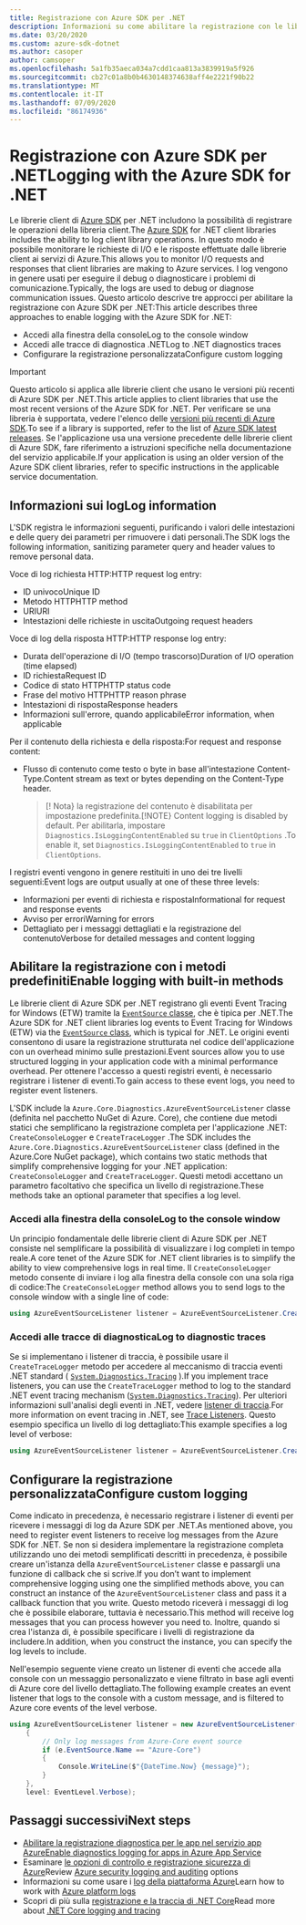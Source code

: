 ```yaml
---
title: Registrazione con Azure SDK per .NET
description: Informazioni su come abilitare la registrazione con le librerie client di Azure SDK per .NET
ms.date: 03/20/2020
ms.custom: azure-sdk-dotnet
ms.author: casoper
author: camsoper
ms.openlocfilehash: 5a1fb35aeca034a7cdd1caa813a3839919a5f926
ms.sourcegitcommit: cb27c01a8b0b4630148374638aff4e2221f90b22
ms.translationtype: MT
ms.contentlocale: it-IT
ms.lasthandoff: 07/09/2020
ms.locfileid: "86174936"
---
```

# <a name="logging-with-the-azure-sdk-for-net"></a><span data-ttu-id="411de-103">Registrazione con Azure SDK per .NET</span><span class="sxs-lookup"><span data-stu-id="411de-103">Logging with the Azure SDK for .NET</span></span>

<span data-ttu-id="411de-104">Le librerie client di [Azure SDK](https://azure.microsoft.com/downloads/) per .NET includono la possibilità di registrare le operazioni della libreria client.</span><span class="sxs-lookup"><span data-stu-id="411de-104">The [Azure SDK](https://azure.microsoft.com/downloads/) for .NET client libraries includes the ability to log client library operations.</span></span> <span data-ttu-id="411de-105">In questo modo è possibile monitorare le richieste di I/O e le risposte effettuate dalle librerie client ai servizi di Azure.</span><span class="sxs-lookup"><span data-stu-id="411de-105">This allows you to monitor I/O requests and responses that client libraries are making to Azure services.</span></span> <span data-ttu-id="411de-106">I log vengono in genere usati per eseguire il debug o diagnosticare i problemi di comunicazione.</span><span class="sxs-lookup"><span data-stu-id="411de-106">Typically, the logs are used to debug or diagnose communication issues.</span></span> <span data-ttu-id="411de-107">Questo articolo descrive tre approcci per abilitare la registrazione con Azure SDK per .NET:</span><span class="sxs-lookup"><span data-stu-id="411de-107">This article describes three approaches to enable logging with the Azure SDK for .NET:</span></span>

- <span data-ttu-id="411de-108">Accedi alla finestra della console</span><span class="sxs-lookup"><span data-stu-id="411de-108">Log to the console window</span></span>
- <span data-ttu-id="411de-109">Accedi alle tracce di diagnostica .NET</span><span class="sxs-lookup"><span data-stu-id="411de-109">Log to .NET diagnostics traces</span></span>
- <span data-ttu-id="411de-110">Configurare la registrazione personalizzata</span><span class="sxs-lookup"><span data-stu-id="411de-110">Configure custom logging</span></span>

> [!IMPORTANT]
> <span data-ttu-id="411de-111">Questo articolo si applica alle librerie client che usano le versioni più recenti di Azure SDK per .NET.</span><span class="sxs-lookup"><span data-stu-id="411de-111">This article applies to client libraries that use the most recent versions of the Azure SDK for .NET.</span></span> <span data-ttu-id="411de-112">Per verificare se una libreria è supportata, vedere l'elenco delle [versioni più recenti di Azure SDK](https://azure.github.io/azure-sdk/releases/latest/index.html).</span><span class="sxs-lookup"><span data-stu-id="411de-112">To see if a library is supported, refer to the list of [Azure SDK latest releases](https://azure.github.io/azure-sdk/releases/latest/index.html).</span></span> <span data-ttu-id="411de-113">Se l'applicazione usa una versione precedente delle librerie client di Azure SDK, fare riferimento a istruzioni specifiche nella documentazione del servizio applicabile.</span><span class="sxs-lookup"><span data-stu-id="411de-113">If your application is using an older version of the Azure SDK client libraries, refer to specific instructions in the applicable service documentation.</span></span>

## <a name="log-information"></a><span data-ttu-id="411de-114">Informazioni sui log</span><span class="sxs-lookup"><span data-stu-id="411de-114">Log information</span></span>

<span data-ttu-id="411de-115">L'SDK registra le informazioni seguenti, purificando i valori delle intestazioni e delle query dei parametri per rimuovere i dati personali.</span><span class="sxs-lookup"><span data-stu-id="411de-115">The SDK logs the following information, sanitizing parameter query and header values to remove personal data.</span></span>

<span data-ttu-id="411de-116">Voce di log richiesta HTTP:</span><span class="sxs-lookup"><span data-stu-id="411de-116">HTTP request log entry:</span></span>

- <span data-ttu-id="411de-117">ID univoco</span><span class="sxs-lookup"><span data-stu-id="411de-117">Unique ID</span></span>
- <span data-ttu-id="411de-118">Metodo HTTP</span><span class="sxs-lookup"><span data-stu-id="411de-118">HTTP method</span></span>
- <span data-ttu-id="411de-119">URI</span><span class="sxs-lookup"><span data-stu-id="411de-119">URI</span></span>
- <span data-ttu-id="411de-120">Intestazioni delle richieste in uscita</span><span class="sxs-lookup"><span data-stu-id="411de-120">Outgoing request headers</span></span>

<span data-ttu-id="411de-121">Voce di log della risposta HTTP:</span><span class="sxs-lookup"><span data-stu-id="411de-121">HTTP response log entry:</span></span>

- <span data-ttu-id="411de-122">Durata dell'operazione di I/O (tempo trascorso)</span><span class="sxs-lookup"><span data-stu-id="411de-122">Duration of I/O operation (time elapsed)</span></span>
- <span data-ttu-id="411de-123">ID richiesta</span><span class="sxs-lookup"><span data-stu-id="411de-123">Request ID</span></span>
- <span data-ttu-id="411de-124">Codice di stato HTTP</span><span class="sxs-lookup"><span data-stu-id="411de-124">HTTP status code</span></span>
- <span data-ttu-id="411de-125">Frase del motivo HTTP</span><span class="sxs-lookup"><span data-stu-id="411de-125">HTTP reason phrase</span></span>
- <span data-ttu-id="411de-126">Intestazioni di risposta</span><span class="sxs-lookup"><span data-stu-id="411de-126">Response headers</span></span>
- <span data-ttu-id="411de-127">Informazioni sull'errore, quando applicabile</span><span class="sxs-lookup"><span data-stu-id="411de-127">Error information, when applicable</span></span>

<span data-ttu-id="411de-128">Per il contenuto della richiesta e della risposta:</span><span class="sxs-lookup"><span data-stu-id="411de-128">For request and response content:</span></span>

- <span data-ttu-id="411de-129">Flusso di contenuto come testo o byte in base all'intestazione Content-Type.</span><span class="sxs-lookup"><span data-stu-id="411de-129">Content stream as text or bytes depending on the Content-Type header.</span></span>
     > <span data-ttu-id="411de-130">[! Nota} la registrazione del contenuto è disabilitata per impostazione predefinita.</span><span class="sxs-lookup"><span data-stu-id="411de-130">[!NOTE} Content logging is disabled by default.</span></span> <span data-ttu-id="411de-131">Per abilitarla, impostare `Diagnostics.IsLoggingContentEnabled` su `true` in `ClientOptions` .</span><span class="sxs-lookup"><span data-stu-id="411de-131">To enable it, set `Diagnostics.IsLoggingContentEnabled` to `true` in `ClientOptions`.</span></span>

<span data-ttu-id="411de-132">I registri eventi vengono in genere restituiti in uno dei tre livelli seguenti:</span><span class="sxs-lookup"><span data-stu-id="411de-132">Event logs are output usually at one of these three levels:</span></span>

- <span data-ttu-id="411de-133">Informazioni per eventi di richiesta e risposta</span><span class="sxs-lookup"><span data-stu-id="411de-133">Informational for request and response events</span></span>
- <span data-ttu-id="411de-134">Avviso per errori</span><span class="sxs-lookup"><span data-stu-id="411de-134">Warning for errors</span></span>
- <span data-ttu-id="411de-135">Dettagliato per i messaggi dettagliati e la registrazione del contenuto</span><span class="sxs-lookup"><span data-stu-id="411de-135">Verbose for detailed messages and content logging</span></span>

## <a name="enable-logging-with-built-in-methods"></a><span data-ttu-id="411de-136">Abilitare la registrazione con i metodi predefiniti</span><span class="sxs-lookup"><span data-stu-id="411de-136">Enable logging with built-in methods</span></span>

<span data-ttu-id="411de-137">Le librerie client di Azure SDK per .NET registrano gli eventi Event Tracing for Windows (ETW) tramite la [ `EventSource` classe](/dotnet/api/system.diagnostics.tracing.eventsource), che è tipica per .NET.</span><span class="sxs-lookup"><span data-stu-id="411de-137">The Azure SDK for .NET client libraries log events to Event Tracing for Windows (ETW) via the [`EventSource` class](/dotnet/api/system.diagnostics.tracing.eventsource), which is typical for .NET.</span></span> <span data-ttu-id="411de-138">Le origini eventi consentono di usare la registrazione strutturata nel codice dell'applicazione con un overhead minimo sulle prestazioni.</span><span class="sxs-lookup"><span data-stu-id="411de-138">Event sources allow you to use structured logging in your application code with a minimal performance overhead.</span></span> <span data-ttu-id="411de-139">Per ottenere l'accesso a questi registri eventi, è necessario registrare i listener di eventi.</span><span class="sxs-lookup"><span data-stu-id="411de-139">To gain access to these event logs, you need to register event listeners.</span></span>

<span data-ttu-id="411de-140">L'SDK include la `Azure.Core.Diagnostics.AzureEventSourceListener` classe (definita nel pacchetto NuGet di Azure. Core), che contiene due metodi statici che semplificano la registrazione completa per l'applicazione .NET: `CreateConsoleLogger` e `CreateTraceLogger` .</span><span class="sxs-lookup"><span data-stu-id="411de-140">The SDK includes the `Azure.Core.Diagnostics.AzureEventSourceListener` class (defined in the Azure.Core NuGet package), which contains two static methods that simplify comprehensive logging for your .NET application: `CreateConsoleLogger` and `CreateTraceLogger`.</span></span> <span data-ttu-id="411de-141">Questi metodi accettano un parametro facoltativo che specifica un livello di registrazione.</span><span class="sxs-lookup"><span data-stu-id="411de-141">These methods take an optional parameter that specifies a log level.</span></span>

### <a name="log-to-the-console-window"></a><span data-ttu-id="411de-142">Accedi alla finestra della console</span><span class="sxs-lookup"><span data-stu-id="411de-142">Log to the console window</span></span>

<span data-ttu-id="411de-143">Un principio fondamentale delle librerie client di Azure SDK per .NET consiste nel semplificare la possibilità di visualizzare i log completi in tempo reale.</span><span class="sxs-lookup"><span data-stu-id="411de-143">A core tenet of the Azure SDK for .NET client libraries is to simplify the ability to view comprehensive logs in real time.</span></span> <span data-ttu-id="411de-144">Il `CreateConsoleLogger` metodo consente di inviare i log alla finestra della console con una sola riga di codice:</span><span class="sxs-lookup"><span data-stu-id="411de-144">The `CreateConsoleLogger` method allows you to send logs to the console window with a single line of code:</span></span>

```csharp
using AzureEventSourceListener listener = AzureEventSourceListener.CreateConsoleLogger();
```

### <a name="log-to-diagnostic-traces"></a><span data-ttu-id="411de-145">Accedi alle tracce di diagnostica</span><span class="sxs-lookup"><span data-stu-id="411de-145">Log to diagnostic traces</span></span>

<span data-ttu-id="411de-146">Se si implementano i listener di traccia, è possibile usare il `CreateTraceLogger` metodo per accedere al meccanismo di traccia eventi .NET standard ( [`System.Diagnostics.Tracing`](/dotnet/api/system.diagnostics.tracing) ).</span><span class="sxs-lookup"><span data-stu-id="411de-146">If you implement trace listeners, you can use the `CreateTraceLogger` method to log to the standard .NET event tracing mechanism ([`System.Diagnostics.Tracing`](/dotnet/api/system.diagnostics.tracing)).</span></span> <span data-ttu-id="411de-147">Per ulteriori informazioni sull'analisi degli eventi in .NET, vedere [listener di traccia](/dotnet/framework/debug-trace-profile/trace-listeners).</span><span class="sxs-lookup"><span data-stu-id="411de-147">For more information on event tracing in .NET, see [Trace Listeners](/dotnet/framework/debug-trace-profile/trace-listeners).</span></span> <span data-ttu-id="411de-148">Questo esempio specifica un livello di log dettagliato:</span><span class="sxs-lookup"><span data-stu-id="411de-148">This example specifies a log level of verbose:</span></span>

```csharp
using AzureEventSourceListener listener = AzureEventSourceListener.CreateTraceLogger(EventLevel.Verbose);
```

## <a name="configure-custom-logging"></a><span data-ttu-id="411de-149">Configurare la registrazione personalizzata</span><span class="sxs-lookup"><span data-stu-id="411de-149">Configure custom logging</span></span>

<span data-ttu-id="411de-150">Come indicato in precedenza, è necessario registrare i listener di eventi per ricevere i messaggi di log da Azure SDK per .NET.</span><span class="sxs-lookup"><span data-stu-id="411de-150">As mentioned above, you need to register event listeners to receive log messages from the Azure SDK for .NET.</span></span> <span data-ttu-id="411de-151">Se non si desidera implementare la registrazione completa utilizzando uno dei metodi semplificati descritti in precedenza, è possibile creare un'istanza della `AzureEventSourceListener` classe e passargli una funzione di callback che si scrive.</span><span class="sxs-lookup"><span data-stu-id="411de-151">If you don’t want to implement comprehensive logging using one the simplified methods above, you can construct an instance of the `AzureEventSourceListener` class and pass it a callback function that you write.</span></span> <span data-ttu-id="411de-152">Questo metodo riceverà i messaggi di log che è possibile elaborare, tuttavia è necessario.</span><span class="sxs-lookup"><span data-stu-id="411de-152">This method will receive log messages that you can process however you need to.</span></span> <span data-ttu-id="411de-153">Inoltre, quando si crea l'istanza di, è possibile specificare i livelli di registrazione da includere.</span><span class="sxs-lookup"><span data-stu-id="411de-153">In addition, when you construct the instance, you can specify the log levels to include.</span></span>

<span data-ttu-id="411de-154">Nell'esempio seguente viene creato un listener di eventi che accede alla console con un messaggio personalizzato e viene filtrato in base agli eventi di Azure core del livello dettagliato.</span><span class="sxs-lookup"><span data-stu-id="411de-154">The following example creates an event listener that logs to the console with a custom message, and is filtered to Azure core events of the level verbose.</span></span>

```csharp
using AzureEventSourceListener listener = new AzureEventSourceListener((e, message) =>
    {
        // Only log messages from Azure-Core event source
        if (e.EventSource.Name == "Azure-Core")
        {
            Console.WriteLine($"{DateTime.Now} {message}");
        }
    },
    level: EventLevel.Verbose);
```

## <a name="next-steps"></a><span data-ttu-id="411de-155">Passaggi successivi</span><span class="sxs-lookup"><span data-stu-id="411de-155">Next steps</span></span>

- [<span data-ttu-id="411de-156">Abilitare la registrazione diagnostica per le app nel servizio app Azure</span><span class="sxs-lookup"><span data-stu-id="411de-156">Enable diagnostics logging for apps in Azure App Service</span></span>](/azure/app-service/troubleshoot-diagnostic-logs)
- <span data-ttu-id="411de-157">Esaminare [le opzioni di controllo e registrazione sicurezza di Azure](/azure/security/fundamentals/log-audit)</span><span class="sxs-lookup"><span data-stu-id="411de-157">Review [Azure security logging and auditing](/azure/security/fundamentals/log-audit) options</span></span>
- <span data-ttu-id="411de-158">Informazioni su come usare i [log della piattaforma Azure](/azure/azure-monitor/platform/platform-logs-overview)</span><span class="sxs-lookup"><span data-stu-id="411de-158">Learn how to work with [Azure platform logs](/azure/azure-monitor/platform/platform-logs-overview)</span></span>
- <span data-ttu-id="411de-159">Scopri di più sulla [registrazione e la traccia di .NET Core](/dotnet/core/diagnostics/logging-tracing)</span><span class="sxs-lookup"><span data-stu-id="411de-159">Read more about [.NET Core logging and tracing](/dotnet/core/diagnostics/logging-tracing)</span></span>
